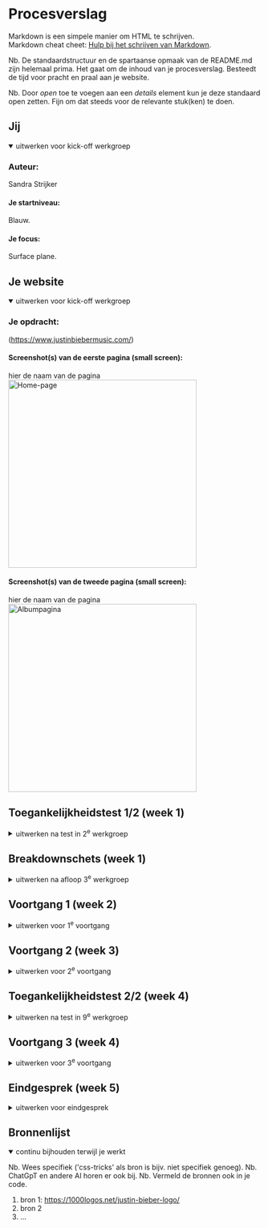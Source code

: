 # Procesverslag
Markdown is een simpele manier om HTML te schrijven.  
Markdown cheat cheet: [Hulp bij het schrijven van Markdown](https://github.com/adam-p/markdown-here/wiki/Markdown-Cheatsheet).

Nb. De standaardstructuur en de spartaanse opmaak van de README.md zijn helemaal prima. Het gaat om de inhoud van je procesverslag. Besteedt de tijd voor pracht en praal aan je website.

Nb. Door *open* toe te voegen aan een *details* element kun je deze standaard open zetten. Fijn om dat steeds voor de relevante stuk(ken) te doen.





## Jij

<details open>
  <summary>uitwerken voor kick-off werkgroep</summary>

  ### Auteur:
  Sandra Strijker

  #### Je startniveau:
  Blauw.

  #### Je focus:
  Surface plane.
 
</details>





## Je website

<details open>
  <summary>uitwerken voor kick-off werkgroep</summary>

  ### Je opdracht:
  (https://www.justinbiebermusic.com/)

  #### Screenshot(s) van de eerste pagina (small screen): 
  hier de naam van de pagina  
  <img src="readme-images/justin-bieber-music.jpg" width="375px" alt="Home-page">

  #### Screenshot(s) van de tweede pagina (small screen):
  hier de naam van de pagina  
  <img src="readme-images/Album-pagina.JPG" width="375px" alt="Albumpagina">
 
</details>



## Toegankelijkheidstest 1/2 (week 1)

<details>
  <summary>uitwerken na test in 2<sup>e</sup> werkgroep</summary>

  ### Bevindingen
  Lijst met je bevindingen die in de test naar voren kwamen:

  >>>>>>>>>>>TEST Screenreader

  •	h1 is niet uniek en omvat opzich wel de inhoud van de eerste pagina maar onvoldoende.
  •	Er is een link 'Listen to Honest' achter de image op de eerste pagina maar deze kan je niet aanklikken zonder de tab toets te gebruiken.

>>>>>>>>>>>>>TEST WCAG checklist

  CONTENT
  •	Songtitels worden meevertaald wanneer de taal wordt aangepast.
  •	Stream/download mag specifieker met een aria label en er moet worden aangegeven dat je naar een niewue pagina wordt geleid. (opent in nieuw venster)
  •	Bekijk alles is te vaag en moet met een aria label worden gekenmerkt.
  •	Alleen de term newsletter is wat kort. Kan wellicht beter worden aangemerkt als schrijf je in voor de nieuwsbrief met een aria label.

  GLOBAL CODE
  •	Er zijn 3 fouten in de code en veel waarschuwingen.
  
  KEYBOARD
  •	De visuele focus van de tab is minimaal en weinig opvallend.
  •	Keyboard focus en visuele layout kloppen niet helemaal. De volgorde van de carousel klopt ook niet helemaal. Eerst kan je op verder dan door alles heen en dan terug.
  •	h2 staat onderaan de pagina en komt visueel na de eerste h3.

  MOBILE AND TOUCH
  Landscape mode op telefoon> nav is te lang. 

  HEADINGS
  •	h1 is niet uniek (het logo is de h1).

  LISTS
  •	Voor de Carousel is geen ul gebruikt. Moet dat? !!!!!!!!!!!!!!!!!!!!!!!!!!!!!!!!!!!!!!!!!!!!!!!!!!!!!!!!!

  IMAGES
  •	Niet alle afbeeldingen hebben een goede alt-tekst met tekst die ook op ed afbeelding staat.

  MEDIA (VIDEO en AUDIO)
  •	Er is geen transcriptie en makkelijk toegankelijk en zichtbaar  maken.  

  CONTROLS<<<>>>
  •	Geen href bij sommige links maar een #
  •	Geen type=’’button’’ bij sommige buttons
  •	Onclick ipv button of a (submit form) 
  •	De footer links hebben wel onderstreping bij hover state, maar BEKIJK ALLES en STREAM/DOWNLOAD niet.
  •	STREAM/DOWNLOAD> onduidelijk dat er een nieuwe pagina wordt geopend voor mensen (met? en) zonder beperking.
  •	Buttons in Carousel zijn niet genoeg herkenbaar als button.

  APPEARANCE
  •	Er is geen verschil tussen donkere en lichte modus. Wat moet ik hiermee!!!!!!??????
  •	Animatie effecten besturingssysteem aan of uitzetten heeft geen verschil op de website.
  •	Tekengrootte 200%> STREAM/DOWNLOAD overlapt elkaar wel op de homepagina maar op de albumpagina niet.
  •	High-contrast wordt wel ondersteund maar de SM iconen hebben amper contrast op de albumpagina.

  ANIMATIES
  •	Kan niks vinden over de media query prefers reduced motion. Ik snap ook niet wat ermee bedoeld wordt en wat je zou moeten doen als het er is. !!!!!!!!!!!!!!!!!!!!!!!!!!!!!!!!!!!!!!!!!!!!!!
  •	Er is geen backgroundvideo
  •	Animaties flitsen niet maar bewegen wel.

  COLOR CONTRAST
  •	de h2's hebben een te laag contrast en voldoen niet aan de regel van 3:1 contrastverhouding.
  •	Ik kan geen custom ::selection colors vinden (voldoende contrast?) !!!!!!!!!!!!!!!!!!!!!!!!!!!!!!!!!!!!!!!!!!!!!!!!!

  KLEURENBLINDHEID
  •	Opvallend: De kleuren van de hoverstate van de navigatie worden grijs in plaats van rood bij kleurenblindheid voor de kleur rood.

</details>



## Breakdownschets (week 1)

<details>
  <summary>uitwerken na afloop 3<sup>e</sup> werkgroep</summary>

  ### de hele pagina: 
  <img src="readme-images/breakdownschets-homepage.jpg" width="375px" alt="breakdown van de hele pagina">

  ### de tweede pagina: 
  <img src="readme-images/breakdownschets-albumpagina.jpg" width="375px" alt="breakdown van de hele pagina">

  ### dynamisch deel (Menu): 
  <img src="readme-images/dynamisch-deel-1-menu-breakdownschets.png" width="375px" alt="breakdown van het menu">

  ### wellicht nog een dynamisch deel (Carousel): 
  <img src="readme-images/dynamisch-deel-2-carousel-breakdownschets.jpg" width="375px" alt="breakdown van de carousel">

  ### wellicht nog een dynamisch deel (Formulier): 
  <img src="readme-images/dynamisch-deel-3-formulier-breakdownschets.jpg" width="375px" alt="breakdown van het formulier">

</details>





## Voortgang 1 (week 2)

<details>
  <summary>uitwerken voor 1<sup>e</sup> voortgang</summary>

  ### Stand van zaken
  hier dit ging goed & dit was lastig (neem ook screenshots op van delen van je website en code)

  Dit ging goed:
  •	Het globaal opdelen van de html (breakdownschets)
  •	Het benoemen van de secties, kopjes en content als elementen

  Dit ging niet goed:
  •	De attributen (aria-labels ed) benoemen.
  •	Alle content van de website halen en downloaden en organiseren.
  •	Ik zou graag een schema willen van welke dynamische delen ik uiteindelijk wil doen.
  •	Een planning
  •	De kleuren aanmaken


  ### Agenda voor meeting
  Vragen:
  - Moet er een p om mijn date/time element?
  - Carousel opbouw?
  - Kan ik ergens anders op focussen in plaats van op de buttons onderaan de carousel en dit doen met spans want ik ben bang dat ik met de carousel, animaties en hamburgermenu al mn handen vol heb.
  - De volgorde van de header elementen goed?
  - Listen to Honest h2
  - Wel of geen aria label bij view all?
  - Welke onderdelen wel en welke onderdelen niet maken
  - Moet de section wel of geen aria label? moet dit consistent?
  - Moet de website nagemaakt worden ondanks dat ik denkdat sommige ontwerpkeuzes beter konden? Bv. Newsletter wordt afgesneden en dat is fixed responsiveness.
  - Moeten we rekening houden met fluid design, fixed design en adaptive design?
  - kloppen bovenstaande media queries?
  - SM iconen nav?
  - Moet ik een legend geven in het formulier?
  - KLopt dit?
          Media query

          /* Telefoons */
          @media (max-width: 767px) {
          /* CSS voor telefoons */
          }

          /* Tablets */
          @media (min-width: 768px) and (max-width: 1024px) {
          /* CSS voor tablets */
          }

          /* Desktops */
          @media (min-width: 1025px) {
          /* CSS voor desktops */
          }

  ### Verslag van meeting
  hier na afloop snel de uitkomsten van de meeting vastleggen

>>>Opmerkingen:
  - H1 geen a op de eerste pagina. H1 ook aria label geven, omdat het een h1 is zonder tekst, maar met een afbeelding.
  - Video element bevat een width en height omdat dan al meteen de juiste hoogte en breedte kunnen worden ongenomen.
  - Video element kan een poster attribuut bevatten (soort thumbnail)
  - Attribuut >Aria-current=''page''< op de actieve pagina (li) in ed navigatie zetten. Dit doe je voor elke pagina op het li dat actief is. In de CSS spreek je dit aan als: a[attribuut]
  - Span kan je gebruiken voor een inline stukje tekst wat apart betekenis moet krijgen.
  - Articles staan op zichzelf en kunnen worden hergeberuik.
  - q element is voor een quote en dan plaats je ook '' ''.
  - pre element is er zodat als je tekst op een nieuwe pagina doet dat de witruimte ertoe doet en het zo onder elkaar komt te staan.
  - Time moet in een p!
  - In de carousel moeten onderaan a tjes en de li moeten allemaal een eigen id hebben om aan te kunnen spreken. 


>>>Zelf uitzoeken a.d.v. feedback:
  - Wanneer br (en geen pre of p)?
  br is inline en gebruik je binnen een p om tekst op een nieuwe regel te laten beginnen zoals bij een handtekening onderaan aan mail. Pre wordt gebruikt voor kunst en behoudt witruimte. Het is een blokelement en wordt herkend als kunst. https://chatgpt.com/c/66df49ba-dbac-8005-983e-56c3c8a2903a
  - Waarom een a en geen button bij de carousel dots?

>>>Beantwoorde vragen:
  - Moet er een p om het date/time element?
  Antwoord: ja want date/time is inline en in feite is het een p met een date/time erin.
  - Hoe is de carousel opgebouwd?
  Antwoord:
  Ul>li (met id's)>h3, img, p, a
  buttons eronder
  a a a a a a a a a a a
  - Wat is de volgorde van de header elementen?
  Antwoord: H1, button, nav is een goede volgorde

>>>Niet kunnen vragen:
  - Moet er altijd een p element om het time element, want Chat GPT zegt van niet (zie heironder) en ik snap niet waarom het semantisch wel zou moeten.
  Antwoord Chat GPT (https://chatgpt.com/c/66df49ba-dbac-8005-983e-56c3c8a2903a):
  Inline-element: Het <time>-element gedraagt zich inline, net als andere tekst, en kan binnen een <p> gebruikt worden, maar dat hoeft niet.
  Keuze afhankelijk van context: Als de datum onderdeel is van een tekst, gebruik je het binnen een <p>. Als de datum zelfstandig is, kun je het zonder aanvullende tags gebruiken.
  --> wat ChatGPT zegt klopt --> een losse datum alleen is vaak wel ambigu 

  - Ik snap h2 ''Listen to Honest'' niet op de officiele website. Deze staat achter de afbeelding, maar je kan niet op de afbeelding klikken. Via tab kan je hierheen navigeren en als je op enter klikt dan wordt je doorgestuurd naar een website, maar je kan niet op de afbeelding zelf klikken. Waarom?
  --> ja een aria label - als je alleen het linkje hoort weet je niet waar "all" op slaat

  - Wel of geen aria label bij view all? (want de link bevind zich in de desbetreffende sectie/je kan aan de context zien wat het moet zijn)

  - Op welke onderdelen kan ik me het beste als eerst focussen en welke daarna en welke niet? (te moeilijk). Is alles haalbaar?

  - Zal ik het menu, form of carousel uitwerken?
  --> dingen die verschillend zijn uitwerken
  --> dingen die interessant zijn uitwerken
  --> tot de tijd op is

  - Is een form een dynamisch deel?
  --> als het form wat doet wel

  - Kan ik ergens anders op focussen in plaats van op de links onderaan de carousel want ik ben bang dat ik met de carousel, animaties en hamburgermenu al mn handen vol heb.

  - Chat GPT zegt dat die dots onderaan de carousel eigenlijk buttons zijn:
 
  --> ChatGPT heeft geen gelijk (en links zijn ook nog makkelijker qua code :)
  
  --> ChatGPT kijkt naar wat er in het verleden gemaakt is. Heel veel websites zitten niet zo goed in elkaar. Dat is voor ChatGPT de werkelijkheid. Dus altijd kritisch zijn wat ChatGPT tegen je zegt (dat ben je overigens 👍).
  
  Nb. code die ja van ChatGPT overneemt telt niet mee als eigen werk. Zorg dat je je bronnen in je code vermeldt.

  - Moet de section wel of geen aria label? moet dit consistent?
  --> alleen een aria-label als er geen heading is --> maar dan nog liever een heading toevoegen en die toegankelijk verstoppen
  --> dus nee dat hoeft niet consistent

  - Moet de website nagemaakt worden ondanks dat ik denk dat sommige ontwerpkeuzes beter konden? Bv. Newsletter wordt afgesneden en dat is fixed responsiveness.
  --> Je moet de website beter maken

  - Moeten we rekening houden met fluid design, fixed design en adaptive design?
  --> fluid design --> yeah
  --> fixed design --> bah
  --> adaptive design --> mwah

  - Moet ik een legend geven in het formulier?
  Ja, je kunt een <fieldset> gebruiken zonder een <legend>-element en in plaats daarvan een ARIA-label gebruiken om de toegankelijkheid te verbeteren. Het <legend>-element wordt echter aanbevolen omdat het standaard ondersteunt wordt door schermlezers en browsers om de context van de velden te verduidelijken. Maar als je om welke reden dan ook geen <legend> wilt gebruiken, kun je een ARIA-label toevoegen voor toegankelijkheid.
  https://chatgpt.com/c/66e4268f-aa78-8005-a9af-4c22c7f4dffb
  --> zelfde als voor sections en heading --> een legend toevoegen (en eventueel toegankelijk verstoppen)

  - Klopt de html code in mijn formulier zo?

  - Kloppen onderstaande media queries?
  --> nee
  --> van klein naar groot werken (mobile first) --> wel min-width --> geen max-width
  -->en ook niet denken in devices --> fluid design is een continuüm
    /* Telefoons */
    @media (max-width: 767px) {
    /* CSS voor telefoons */
    }

    /* Tablets */
    @media (min-width: 768px) and (max-width: 1024px) {
    /* CSS voor tablets */
    }

    /* Desktops */
    @media (min-width: 1025px) {
    /* CSS voor desktops */
    }


</details>

## Voortgang 2 (week 3)

<details>
  <summary>uitwerken voor 2<sup>e</sup> voortgang</summary>

  ### Stand van zaken
  hier dit ging goed & dit was lastig (neem ook screenshots op van delen van je website en code)
  
  Wat ging er goed:
  - Ik ben verder gekomen met de carousel, want ik heb een schets gemaakt, een div toegevoegd aan de html en een beginnetje gemaakt met de css.
  img

  Wat ging er niet goed:
  - Ik heb verder gewerkt aan het huiswerk maar daardoor niet veel tijd gehad voor de website. 
  - Ik had moeite met het definieren van het grid. 
  - Ik heb moeite met de boxen.

  <img src="/readme-images/schets-carousel1.png" width="375px" alt="Schets van de carousel">
  <img src="/readme-images/schets-carousel2.jpg" width="375px" alt="Schets van de carousel">
  <img src="/readme-images/carousel-grid-flex.png" width="375px" alt="Schets van de carousel">
  <img src="/readme-images/definieren-carousel.jpg" width="375px" alt="Schets van de carousel">


  ### Agenda voor meeting
  samen met je groepje opstellen

  - Definieren grid en div?
  - Ik snap h2 ''Listen to Honest'' niet op de officiele website. Deze staat achter de afbeelding, maar je kan niet op de afbeelding klikken. Via   tab kan je hierheen navigeren en als je op enter klikt dan wordt je doorgestuurd naar een website, maar je kan niet op de afbeelding zelf klikken. Waarom?
  - Hoe weet je bij welke schermgrootte een media-query nodig is?



  ### Verslag van meeting
  hier na afloop snel de uitkomsten van de meeting vastleggen

  - punt 1
  - punt 2
  - nog een punt
  - ...

</details>





## Toegankelijkheidstest 2/2 (week 4)

<details>
  <summary>uitwerken na test in 9<sup>e</sup> werkgroep</summary>

  ### Bevindingen
  Lijst met je bevindingen die in de test naar voren kwamen (geef ook aan wat er verbeterd is):

</details>





## Voortgang 3 (week 4)

<details>
  <summary>uitwerken voor 3<sup>e</sup> voortgang</summary>

  ### Stand van zaken
  hier dit ging goed & dit was lastig (neem ook screenshots op van delen van je website en code)


  ### Agenda voor meeting
  samen met je groepje opstellen

  | student 1      | student 2          | student 3    | student 4        |
  | ---            | ---                | ---          | ---              |
  | dit bespreken  | en dit             | en ik dit    | en dan ik dat    |
  | en dat ook nog | dit als er tijd is | nog een punt | dit wil ik zeker |
  | ...            | ...                | ...          | ...              |


  ### Verslag van meeting
  hier na afloop snel de uitkomsten van de meeting vastleggen

  - punt 1
  - punt 2
  - nog een punt
  - ...

</details>





## Eindgesprek (week 5)

<details>
  <summary>uitwerken voor eindgesprek</summary>

  ### Je uitkomst - karakteristiek screenshots:
  <img src="readme-images/dummy-plaatje.jpg" width="375px" alt="uitomst opdracht 1">


  ### Dit ging goed/Heb ik geleerd: 
  Korte omschrijving met plaatjes

  <img src="readme-images/dummy-plaatje.jpg" width="375px" alt="top">


  ### Dit was lastig/Is niet gelukt:
  Korte omschrijving met plaatjes

  <img src="readme-images/dummy-plaatje.jpg" width="375px" alt="bummer">
</details>





## Bronnenlijst

<details open>
  <summary>continu bijhouden terwijl je werkt</summary>

  Nb. Wees specifiek ('css-tricks' als bron is bijv. niet specifiek genoeg). 
  Nb. ChatGpT en andere AI horen er ook bij.
  Nb. Vermeld de bronnen ook in je code.

  1. bron 1: https://1000logos.net/justin-bieber-logo/
  2. bron 2
  3. ...

</details>